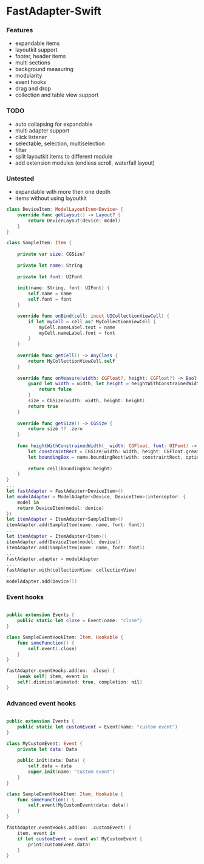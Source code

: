 # FastAdapter-Swift

### Features
- expandable items
- layoutkit support
- footer, header items
- multi sections
- background measuring
- modularity
- event hooks
- drag and drop
- collection and table view support

### TODO
- auto collapsing for expandable
- multi adapter support
- click listener
- selectable, selection, multiselection
- filter
- split layoutkit items to different module
- add extension modules (endless scroll, waterfall layout)

### Untested
- expandable with more then one depth
- items without using layoutkit

```swift
class DeviceItem: ModelLayoutItem<Device> {
    override func getLayout() -> Layout? {
        return DeviceLayout(device: model)
    }
}

class SampleItem: Item {
    
    private var size: CGSize?
    
    private let name: String
    
    private let font: UIFont
    
    init(name: String, font: UIFont) {
        self.name = name
        self.font = font
    }

    override func onBind(cell: inout UICollectionViewCell) {
        if let myCell = cell as? MyCollectionViewCell {
            myCell.nameLabel.text = name
            myCell.nameLabel.font = font
        }
    }
    
    override func getCell() -> AnyClass {
        return MyCollectionViewCell.self
    }
    
    override func onMeasure(width: CGFloat?, height: CGFloat?) -> Bool {
        guard let width = width, let height = heightWithConstrainedWidth(width, font: font) else {
            return false
        }
        size = CGSize(width: width, height: height)
        return true
    }
    
    override func getSize() -> CGSize {
        return size ?? .zero
    }
    
    func heightWithConstrainedWidth(_ width: CGFloat, font: UIFont) -> CGFloat? {
        let constraintRect = CGSize(width: width, height: CGFloat.greatestFiniteMagnitude)
        let boundingBox = name.boundingRect(with: constraintRect, options: NSStringDrawingOptions.usesLineFragmentOrigin, attributes: [NSFontAttributeName: font], context: nil)
    
        return ceil(boundingBox.height)
    }
}
...
let fastAdapter = FastAdapter<DeviceItem>()
let modelAdapter = ModelAdapter<Device, DeviceItem>(interceptor: {
    model in
    return DeviceItem(model: device)
})
let itemAdapter = ItemAdapter<SampleItem>()
itemAdapter.add(SampleItem(name: name, font: font))
...
let itemAdapter = ItemAdapter<Item>()
itemAdapter.add(DeviceItem(model: device))
itemAdapter.add(SampleItem(name: name, font: font))
...
fastAdapter.adapter = modelAdapter
...
fastAdapter.with(collectionView: collectionView)
...
modelAdapter.add(Device())
```

### Event hooks
```swift

public extension Events {
    public static let close = Event(name: "close")
}

class SampleEventHookItem: Item, Hookable {
    func someFunction() {
        self.event(.close)
    }
}

fastAdapter.eventHooks.add(on: .close) {
    [weak self] item, event in
    self?.dismiss(animated: true, completion: nil)
}
```

### Advanced event hooks
```swift

public extension Events {
    public static let customEvent = Event(name: "custom event")
}

class MyCustomEvent: Event {
    private let data: Data
    
    public init(data: Data) {
        self.data = data
        super.init(name: "custom event")
    }
}

class SampleEventHookItem: Item, Hookable {
    func someFunction() {
        self.event(MyCustomEvent(data: data))
    }
}

fastAdapter.eventHooks.add(on: .customEvent) {
    item, event in
    if let customEvent = event as? MyCustomEvent {
        print(customEvent.data)
    }
}
```
